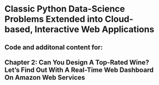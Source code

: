 <H1>Classic Python Data-Science Problems Extended into Cloud-based, Interactive Web Applications</H1>
<H2>Code and additonal content for:<BR><BR>
Chapter 2: Can You Design A Top-Rated Wine? Let’s Find Out With A Real-Time Web Dashboard On Amazon Web Services</H2>
